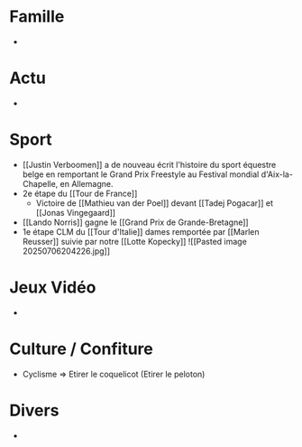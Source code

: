 # Famille
- 
# Actu
- 
# Sport
- [[Justin Verboomen]] a de nouveau écrit l'histoire du sport équestre belge en remportant le Grand Prix Freestyle au Festival mondial d'Aix-la-Chapelle, en Allemagne.
- 2e étape du [[Tour de France]]
	- Victoire de [[Mathieu van der Poel]] devant [[Tadej Pogacar]] et [[Jonas Vingegaard]]
- [[Lando Norris]] gagne le [[Grand Prix de Grande-Bretagne]]
- 1e étape CLM du [[Tour d'Italie]] dames remportée par [[Marlen Reusser]] suivie par notre [[Lotte Kopecky]]
  ![[Pasted image 20250706204226.jpg]]
# Jeux Vidéo
- 
# Culture / Confiture
- Cyclisme => Etirer le coquelicot (Etirer le peloton)
# Divers
- 
